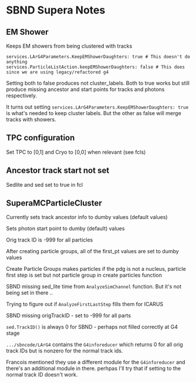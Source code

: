 # SBND Supera Notes

## EM Shower

Keeps EM showers from being clustered with tracks

```
services.LArG4Parameters.KeepEMShowerDaughters: true # This doesn't do anything
services.ParticleListAction.keepEMShowerDaughters: false # This does since we are using legacy/refactored g4
```

Setting both to false produces not cluster_labels.
Both to true works but still produce missing ancestor and start points for tracks and photons respectively.

It turns out setting `services.LArG4Parameters.KeepEMShowerDaughters: true` is what's needed to keep cluster labels. But the other as false will merge tracks with showers.

## TPC configuration

Set TPC to [0,1] and Cryo to [0,0] when relevant (see fcls)

## Ancestor track start not set

Sedlite and sed set to true in fcl

## SuperaMCParticleCluster


Currently sets track ancestor info to dumby values (default values)

Sets photon start point to dumby (default) values

Orig track ID is -999 for all particles

After creating particle groups, all of the first_pt values are set to dumby values

Create Particle Groups makes particles if the pdg is not a nucleus, particle first step is set but not particle group in create particles function

SBND missing sed_lite time from `AnalyzeSimChannel` function. But it's not being set in there .. 

Trying to figure out if `AnalyzeFirstLastStep` fills them for ICARUS

SBND missing origTrackID - set to -999 for all parts

`sed.TrackID()` is always 0 for SBND - perhaps not filled correctly at G4 stage

`.../sbncode/LArG4` contains the `G4inforeducer` which returns 0 for all orig track IDs but is nonzero for the normal track ids.

Francois mentioned they use a different module for the `G4inforeducer` and there's an additional module in there. perhpas I'll try that if setting to the normal track ID doesn't work.









